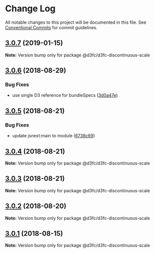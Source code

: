 # Change Log

All notable changes to this project will be documented in this file.
See [Conventional Commits](https://conventionalcommits.org) for commit guidelines.

<a name="3.0.7"></a>
## [3.0.7](https://github.com/d3fc/d3fc/compare/@d3fc/d3fc-discontinuous-scale@3.0.6...@d3fc/d3fc-discontinuous-scale@3.0.7) (2019-01-15)




**Note:** Version bump only for package @d3fc/d3fc-discontinuous-scale

<a name="3.0.6"></a>
## [3.0.6](https://github.com/d3fc/d3fc/compare/@d3fc/d3fc-discontinuous-scale@3.0.5...@d3fc/d3fc-discontinuous-scale@3.0.6) (2018-08-29)


### Bug Fixes

* use single D3 reference for bundleSpecs ([3d0a47e](https://github.com/d3fc/d3fc/commit/3d0a47e))




<a name="3.0.5"></a>
## [3.0.5](https://github.com/d3fc/d3fc/compare/@d3fc/d3fc-discontinuous-scale@3.0.4...@d3fc/d3fc-discontinuous-scale@3.0.5) (2018-08-21)


### Bug Fixes

* update jsnext:main to module ([6738c69](https://github.com/d3fc/d3fc/commit/6738c69))




<a name="3.0.4"></a>
## [3.0.4](https://github.com/d3fc/d3fc/compare/@d3fc/d3fc-discontinuous-scale@3.0.3...@d3fc/d3fc-discontinuous-scale@3.0.4) (2018-08-21)




**Note:** Version bump only for package @d3fc/d3fc-discontinuous-scale

<a name="3.0.3"></a>
## [3.0.3](https://github.com/d3fc/d3fc-discontinuous-scale/compare/@d3fc/d3fc-discontinuous-scale@3.0.2...@d3fc/d3fc-discontinuous-scale@3.0.3) (2018-08-21)




**Note:** Version bump only for package @d3fc/d3fc-discontinuous-scale

<a name="3.0.2"></a>
## [3.0.2](https://github.com/d3fc/d3fc/compare/@d3fc/d3fc-discontinuous-scale@3.0.1...@d3fc/d3fc-discontinuous-scale@3.0.2) (2018-08-20)




**Note:** Version bump only for package @d3fc/d3fc-discontinuous-scale

<a name="3.0.1"></a>
## [3.0.1](https://github.com/d3fc/d3fc/compare/@d3fc/d3fc-discontinuous-scale@3.0.0...@d3fc/d3fc-discontinuous-scale@3.0.1) (2018-08-15)




**Note:** Version bump only for package @d3fc/d3fc-discontinuous-scale
